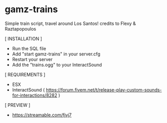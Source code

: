 # gamz-trains
Simple train script, travel around Los Santos!
credits to Flexy & Raztapopoulos

[ INSTALLATION ]
- Run the SQL file
- Add "start gamz-trains" in your server.cfg
- Restart your server
- Add the "trains.ogg" to your InteractSound

[ REQUIREMENTS ]
- ESX
- InteractSound ( https://forum.fivem.net/t/release-play-custom-sounds-for-interactions/8282 )

[ PREVIEW ] 
- https://streamable.com/fjvj7

